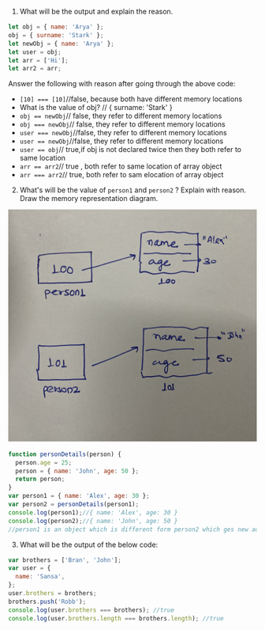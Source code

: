 1. What will be the output and explain the reason.

```js
let obj = { name: 'Arya' };
obj = { surname: 'Stark' };
let newObj = { name: 'Arya' };
let user = obj;
let arr = ['Hi'];
let arr2 = arr;
```

Answer the following with reason after going through the above code:

- `[10] === [10]`//false, because both have different memory locations
- What is the value of obj? // { surname: 'Stark' }
- `obj == newObj`// false, they refer to different memory locations
- `obj === newObj`// false, they refer to different memory locations
- `user === newObj`//false, they refer to different memory locations
- `user == newObj`//false, they refer to different memory locations
- `user == obj`// true,if obj is not declared twice then they both refer to same location
- `arr == arr2`// true , both refer to same location of array object
- `arr === arr2`// true, both refer to sam elocation of array object

2. What's will be the value of `person1` and `person2` ? Explain with reason. Draw the memory representation diagram.

![memory_representation](./hello.jpg)

```js
function personDetails(person) {
  person.age = 25;
  person = { name: 'John', age: 50 };
  return person;
}
var person1 = { name: 'Alex', age: 30 };
var person2 = personDetails(person1);
console.log(person1);//{ name: 'Alex', age: 30 }
console.log(person2);//{ name: 'John', age: 50 }
//person1 is an object which is different form person2 which ges new address when personDetails function is called and its reference is passed, then it is defined through person object literal.
```

3. What will be the output of the below code:

```js
var brothers = ['Bran', 'John'];
var user = {
  name: 'Sansa',
};
user.brothers = brothers;
brothers.push('Robb');
console.log(user.brothers === brothers); //true
console.log(user.brothers.length === brothers.length); //true
```
